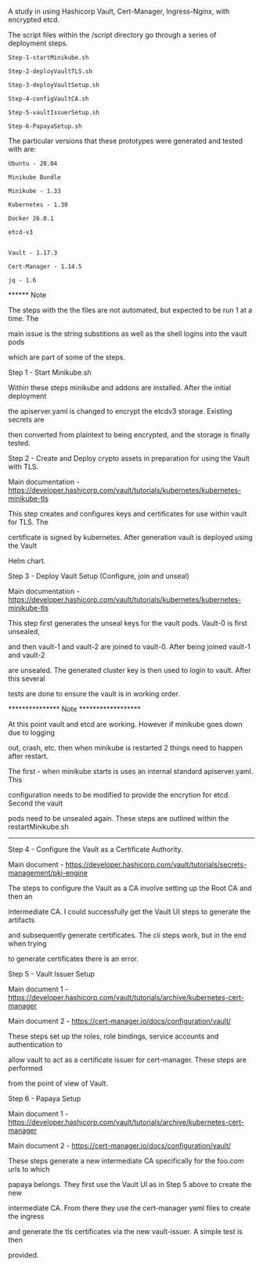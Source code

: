  A study in using Hashicorp Vault, Cert-Manager, Ingress-Nginx, with encrypted etcd.


The script files within the /script directory go through a series of deployment steps.


    Step-1-startMinikube.sh

    Step-2-deployVaultTLS.sh

    Step-3-deployVaultSetup.sh

    Step-4-configVaultCA.sh

    Step-5-vaultIssuerSetup.sh

    Step-6-PapayaSetup.sh


The particular versions that these prototypes were generated and tested with are:

    Ubuntu - 20.04

    Minikube Bundle

    Minikube - 1.33

    Kubernetes - 1.30

    Docker 26.0.1

    etcd-v3


    Vault - 1.17.3

    Cert-Manager - 1.14.5

    jq - 1.6


****** Note

The steps with the the files are not automated, but expected to be run 1 at a time. The

main issue is the string substitions as well as the shell logins into the vault pods

which are part of some of the steps.


Step 1 - Start Minikube.sh

Within these steps minikube and addons are installed. After the initial deployment

the apiserver.yaml is changed to encrypt the etcdv3 storage. Existing secrets are

then converted from plaintext to being encrypted, and the storage is finally tested.


Step 2 - Create and Deploy crypto assets in preparation for using the Vault with TLS.

Main documentation - https://developer.hashicorp.com/vault/tutorials/kubernetes/kubernetes-minikube-tls

This step creates and configures keys and certificates for use within vault for TLS. The

certificate is signed by kubernetes. After generation vault is deployed using the Vault

Helm chart.


Step 3 - Deploy Vault Setup (Configure, join and unseal)

Main documentation - https://developer.hashicorp.com/vault/tutorials/kubernetes/kubernetes-minikube-tls

This step first generates the unseal keys for the vault pods. Vault-0 is first unsealed,

and then vault-1 and vault-2 are joined to vault-0. After being joined vault-1 and vault-2

are unsealed. The generated cluster key is then used to login to vault. After this several

tests are done to ensure the vault is in working order.


*************** Note ******************

At this point vault and etcd are working. However if minikube goes down due to logging

out, crash, etc. then when minikube is restarted 2 things need to happen after restart.

The first - when minikube starts is uses an internal standard apiserver.yaml. This

configuration needs to be modified to provide the encrytion for etcd. Second the vault

pods need to be unsealed again. These steps are outlined within the restartMinikube.sh

**************************************************************************************


Step 4 - Configure the Vault as a Certificate Authority.

Main document - https://developer.hashicorp.com/vault/tutorials/secrets-management/pki-engine

The steps to configure the Vault as a CA involve setting up the Root CA and then an

intermediate CA. I could successfully get the Vault UI steps to generate the artifacts

and subsequently generate certificates. The cli steps work, but in the end when trying

to generate certificates there is an error.


Step 5 - Vault Issuer Setup

Main document 1 - https://developer.hashicorp.com/vault/tutorials/archive/kubernetes-cert-manager

Main document 2 - https://cert-manager.io/docs/configuration/vault/

These steps set up the roles, role bindings, service accounts and authentication to

allow vault to act as a certificate issuer for cert-manager. These steps are performed

from the point of view of Vault.


Step 6 - Papaya Setup

Main document 1 - https://developer.hashicorp.com/vault/tutorials/archive/kubernetes-cert-manager

Main document 2 - https://cert-manager.io/docs/configuration/vault/

These steps generate a new intermediate CA specifically for the foo.com urls to which

papaya belongs. They first use the Vault UI as in Step 5 above to create the new

intermediate CA. From there they use the cert-manager yaml files to create the ingress

and generate the tls certificates via the new vault-issuer. A simple test is then

provided.


